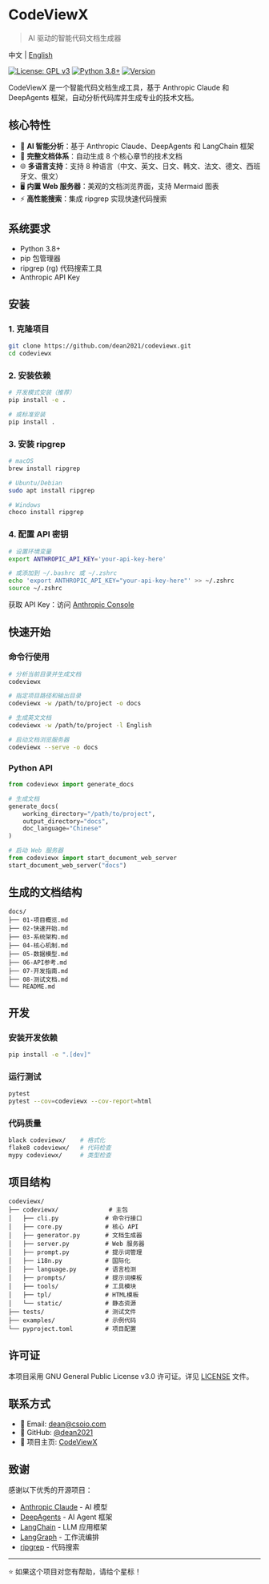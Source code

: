 # CodeViewX

> AI 驱动的智能代码文档生成器

中文 | [English](README.md)

[![License: GPL v3](https://img.shields.io/badge/License-GPLv3-blue.svg)](https://www.gnu.org/licenses/gpl-3.0)
[![Python 3.8+](https://img.shields.io/badge/python-3.8+-blue.svg)](https://www.python.org/downloads/)
[![Version](https://img.shields.io/badge/version-0.1.0-green.svg)](https://github.com/dean2021/codeviewx)

CodeViewX 是一个智能代码文档生成工具，基于 Anthropic Claude 和 DeepAgents 框架，自动分析代码库并生成专业的技术文档。

## 核心特性

- 🤖 **AI 智能分析**：基于 Anthropic Claude、DeepAgents 和 LangChain 框架
- 📝 **完整文档体系**：自动生成 8 个核心章节的技术文档
- 🌐 **多语言支持**：支持 8 种语言（中文、英文、日文、韩文、法文、德文、西班牙文、俄文）
- 🖥️ **内置 Web 服务器**：美观的文档浏览界面，支持 Mermaid 图表
- ⚡ **高性能搜索**：集成 ripgrep 实现快速代码搜索

## 系统要求

- Python 3.8+
- pip 包管理器
- ripgrep (rg) 代码搜索工具
- Anthropic API Key

## 安装

### 1. 克隆项目
```bash
git clone https://github.com/dean2021/codeviewx.git
cd codeviewx
```

### 2. 安装依赖
```bash
# 开发模式安装（推荐）
pip install -e .

# 或标准安装
pip install .
```

### 3. 安装 ripgrep
```bash
# macOS
brew install ripgrep

# Ubuntu/Debian
sudo apt install ripgrep

# Windows
choco install ripgrep
```

### 4. 配置 API 密钥
```bash
# 设置环境变量
export ANTHROPIC_API_KEY='your-api-key-here'

# 或添加到 ~/.bashrc 或 ~/.zshrc
echo 'export ANTHROPIC_API_KEY="your-api-key-here"' >> ~/.zshrc
source ~/.zshrc
```

获取 API Key：访问 [Anthropic Console](https://console.anthropic.com/)

## 快速开始

### 命令行使用

```bash
# 分析当前目录并生成文档
codeviewx

# 指定项目路径和输出目录
codeviewx -w /path/to/project -o docs

# 生成英文文档
codeviewx -w /path/to/project -l English

# 启动文档浏览服务器
codeviewx --serve -o docs
```

### Python API

```python
from codeviewx import generate_docs

# 生成文档
generate_docs(
    working_directory="/path/to/project",
    output_directory="docs",
    doc_language="Chinese"
)

# 启动 Web 服务器
from codeviewx import start_document_web_server
start_document_web_server("docs")
```

## 生成的文档结构

```
docs/
├── 01-项目概览.md
├── 02-快速开始.md
├── 03-系统架构.md
├── 04-核心机制.md
├── 05-数据模型.md
├── 06-API参考.md
├── 07-开发指南.md
├── 08-测试文档.md
└── README.md
```

## 开发

### 安装开发依赖
```bash
pip install -e ".[dev]"
```

### 运行测试
```bash
pytest
pytest --cov=codeviewx --cov-report=html
```

### 代码质量
```bash
black codeviewx/    # 格式化
flake8 codeviewx/   # 代码检查
mypy codeviewx/     # 类型检查
```

## 项目结构

```
codeviewx/
├── codeviewx/              # 主包
│   ├── cli.py             # 命令行接口
│   ├── core.py            # 核心 API
│   ├── generator.py       # 文档生成器
│   ├── server.py          # Web 服务器
│   ├── prompt.py          # 提示词管理
│   ├── i18n.py            # 国际化
│   ├── language.py        # 语言检测
│   ├── prompts/           # 提示词模板
│   ├── tools/             # 工具模块
│   ├── tpl/               # HTML模板
│   └── static/            # 静态资源
├── tests/                 # 测试文件
├── examples/              # 示例代码
└── pyproject.toml         # 项目配置
```

## 许可证

本项目采用 GNU General Public License v3.0 许可证。详见 [LICENSE](LICENSE) 文件。

## 联系方式

- 📧 Email: dean@csoio.com
- 🐙 GitHub: [@dean2021](https://github.com/dean2021)
- 🔗 项目主页: [CodeViewX](https://github.com/dean2021/codeviewx)

## 致谢

感谢以下优秀的开源项目：

- [Anthropic Claude](https://www.anthropic.com/) - AI 模型
- [DeepAgents](https://github.com/whoami1234321/deepagents) - AI Agent 框架
- [LangChain](https://www.langchain.com/) - LLM 应用框架
- [LangGraph](https://langchain-ai.github.io/langgraph/) - 工作流编排
- [ripgrep](https://github.com/BurntSushi/ripgrep) - 代码搜索

---

⭐ 如果这个项目对您有帮助，请给个星标！

